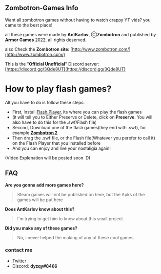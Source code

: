 ## Zombotron-Games Info
Want all zombotron games without having to watch crappy YT vids? you came to the best place!

all these games were made by **AntKarlov**, Ⓒ**Zombotron** and published by **Armor Games** 2022, all rights deserved.

also Check the **Zombotron site**: [http://www.zombotron.com/](http://www.zombotron.com/)

This is the "**Official Unofficial**" Discord server: [https://discord.gg/3Qde8UT](https://discord.gg/3Qde8UT)

# How to play flash games?

All you have to do is follow these steps:
- First, Install [Flash Player](https://github.com/dyzqy/Zombotron-Games/raw/main/Flash%20Player.exe), its where you can play the flash games
- (it will tell you to Either Preserve or Delete, click on **Preserve**. You will also have to do this for the .swf/Flash file)
- Second, Download one of the flash games(they end with .swf), for example [**Zombotron 2**](https://github.com/dyzqy/Zombotron-Games/raw/main/Flash%20Games/Zombotron%202.swf)
- Then drag the .swf file, or the Flash file(Whatever you perefer to call it) on the Flash Player that you installed before
- And you can enjoy and live your nostaligia again!

(Video Explenation will be posted soon :D)

## FAQ

**Are you gonna add more games here?**
> Steam games will not be published on here, but the Apks of the games will be put here

**Does AntKarlov know about this?**
> I'm trying to get him to know about this small project

**Did you make any of these games?**
> No, i never helped the making of any of these cool games.

### contact me
- [Twitter](https://twitter.com/Ases_Son)
- Discord: **dyzqy#8466**
